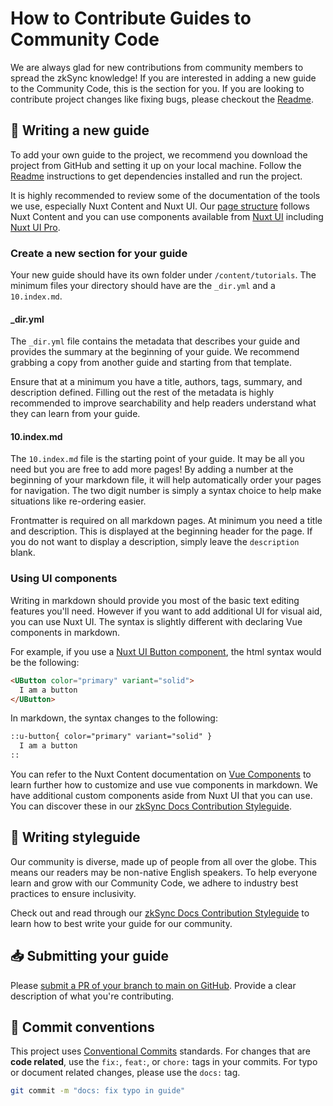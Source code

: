 # How to Contribute Guides to Community Code

We are always glad for new contributions from community members to spread the zkSync knowledge!
If you are interested in adding a new guide to the Community Code, this is the section for you.
If you are looking to contribute project changes like fixing bugs, please checkout the [Readme](README.md).

## 📜 Writing a new guide

To add your own guide to the project, we recommend you download the project from GitHub and setting it up on your local machine.
Follow the [Readme](README.md) instructions to get dependencies installed and run the project.

It is highly recommended to review some of the documentation of the tools we use, especially Nuxt Content and Nuxt UI.
Our [page structure](https://content.nuxt.com/usage/content-directory) follows Nuxt Content
and you can use components available from [Nuxt UI](https://ui.nuxt.com/components/accordion) including [Nuxt UI Pro](https://ui.nuxt.com/pro/components/aside).

### Create a new section for your guide

Your new guide should have its own folder under `/content/tutorials`. The minimum files your directory should have are
the `_dir.yml` and a `10.index.md`.

#### _dir.yml

The `_dir.yml` file contains the metadata that describes your guide and provides the summary at the beginning of your guide.
We recommend grabbing a copy from another guide and starting from that template.

Ensure that at a minimum you have a title, authors, tags, summary, and description defined.
Filling out the rest of the metadata is highly recommended to improve searchability and help readers understand what they can learn from your guide.

#### 10.index.md

The `10.index.md` file is the starting point of your guide.
It may be all you need but you are free to add more pages!
By adding a number at the beginning of your markdown file, it will help automatically order your pages for navigation.
The two digit number is simply a syntax choice to help make situations like re-ordering easier.

Frontmatter is required on all markdown pages. At minimum you need a title and description.
This is displayed at the beginning header for the page.
If you do not want to display a description, simply leave the `description` blank.

### Using UI components

Writing in markdown should provide you most of the basic text editing features you'll need.
However if you want to add additional UI for visual aid, you can use Nuxt UI.
The syntax is slightly different with declaring Vue components in markdown.

For example, if you use a [Nuxt UI Button component](https://ui.nuxt.com/components/button), the html syntax would be the following:

```html
<UButton color="primary" variant="solid">
  I am a button
</UButton>
```

In markdown, the syntax changes to the following:

```md
::u-button{ color="primary" variant="solid" }
  I am a button
::
```

You can refer to the Nuxt Content documentation on [Vue Components](https://content.nuxt.com/usage/markdown#vue-components)
to learn further how to customize and use vue components in markdown.
We have additional custom components aside from Nuxt UI that you can use.
You can discover these in our [zkSync Docs Contribution Styleguide](https://docs.zksync.io/build/contributing-to-documentation/documentation-styleguide#markdown-and-vue).

## 💈 Writing styleguide

Our community is diverse, made up of people from all over the globe.
This means our readers may be non-native English speakers.
To help everyone learn and grow with our Community Code,
we adhere to industry best practices to ensure inclusivity.

Check out and read through our [zkSync Docs Contribution Styleguide](https://docs.zksync.io/build/contributing-to-documentation/documentation-styleguide#writing-style)
to learn how to best write your guide for our community.

## 📥 Submitting your guide

Please [submit a PR of your branch to main on GitHub](https://github.com/zkSync-Community-Hub/community-code/compare).
Provide a clear description of what you're contributing.

## 📜 Commit conventions

This project uses [Conventional Commits](https://www.conventionalcommits.org/en/v1.0.0/) standards.
For changes that are **code related**, use the `fix:`, `feat:`, or `chore:` tags in your commits.
For typo or document related changes, please use the `docs:` tag.

```sh
git commit -m "docs: fix typo in guide"
```
